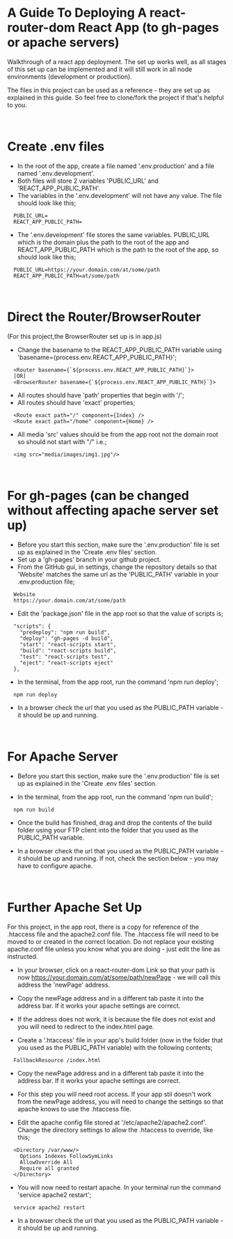 # A Guide To Deploying A react-router-dom React App (to gh-pages or apache servers)

Walkthrough of a react app deployment. The set up works well, as all stages of this set up can be implemented and it will still work in all node environments (development or production).

The files in this project can be used as a reference - they are set up as explained in this guide. So feel free to clone/fork the project if that's helpful to you.

<br />

# Create .env files

- In the root of the app, create a file named '.env.production' and a file named '.env.development'.
- Both files will store 2 variables 'PUBLIC_URL' and 'REACT_APP_PUBLIC_PATH'.
- The variables in the '.env.development' will not have any value. The file should look like this;

```
  PUBLIC_URL=
  REACT_APP_PUBLIC_PATH=
```

- The '.env.development' file stores the same variables. PUBLIC_URL which is the domain plus the path to the root of the app and REACT_APP_PUBLIC_PATH which is the path to the root of the app, so should look like this;

```
  PUBLIC_URL=https://your.domain.com/at/some/path
  REACT_APP_PUBLIC_PATH=at/some/path
```

<br />

# Direct the Router/BrowserRouter

(For this project,the BrowserRouter set up is in app.js)

- Change the basename to the REACT_APP_PUBLIC_PATH variable using 'basename={process.env.REACT_APP_PUBLIC_PATH}';

```
  <Router basename={`${process.env.REACT_APP_PUBLIC_PATH}`}>
  [OR]
  <BrowserRouter basename={`${process.env.REACT_APP_PUBLIC_PATH}`}>
```

- All routes should have 'path' properties that begin with '/';
- All routes should have 'exact' properties;

```
  <Route exact path="/" component={Index} />
  <Route exact path="/home" component={Home} />
```

- All media 'src' values should be from the app root not the domain root so should not start with "/" i.e.;

```
  <img src="media/images/img1.jpg"/>
```

<br />

# For gh-pages (can be changed without affecting apache server set up)

- Before you start this section, make sure the '.env.production' file is set up as explained in the 'Create .env files' section.
- Set up a 'gh-pages' branch in your github project.
- From the GitHub gui, in settings, change the repository details so that 'Website' matches the same url as the 'PUBLIC_PATH' variable in your .env.production file;

```
  Website
  https://your.domain.com/at/some/path
```

- Edit the 'package.json' file in the app root so that the value of scripts is;

```
  "scripts": {
    "predeploy": "npm run build",
    "deploy": "gh-pages -d build",
    "start": "react-scripts start",
    "build": "react-scripts build",
    "test": "react-scripts test",
    "eject": "react-scripts eject"
  },
```

- In the terminal, from the app root, run the command 'npm run deploy';

```
  npm run deploy
```

- In a browser check the url that you used as the PUBLIC_PATH variable - it should be up and running.

<br />

# For Apache Server

- Before you start this section, make sure the '.env.production' file is set up as explained in the 'Create .env files' section.

- In the terminal, from the app root, run the command 'npm run build';

```
  npm run build
```

- Once the build has finished, drag and drop the contents of the build folder using your FTP client into the folder that you used as the PUBLIC_PATH variable.

- In a browser check the url that you used as the PUBLIC_PATH variable - it should be up and running. If not, check the section below - you may have to configure apache.

<br />

# Further Apache Set Up

For this project, in the app root, there is a copy for reference of the .htaccess file and the apache2.conf file. The .htaccess file will need to be moved to or created in the correct location. Do not replace your existing apache.conf file unless you know what you are doing - just edit the line as instructed.

- In your browser, click on a react-router-dom Link so that your path is now https://your.domain.com/at/some/path/newPage - we will call this address the 'newPage' address.

- Copy the newPage address and in a different tab paste it into the address bar. If it works your apache settings are correct.

- If the address does not work, it is because the file does not exist and you will need to redirect to the index.html page.

- Create a '.htaccess' file in your app's build folder (now in the folder that you used as the PUBLIC_PATH variable) with the following contents;

```
  FallbackResource /index.html
```

- Copy the newPage address and in a different tab paste it into the address bar. If it works your apache settings are correct.

- For this step you will need root access. If your app stil doesn't work from the newPage address, you will need to change the settings so that apache knows to use the .htaccess file.

- Edit the apache config file stored at '/etc/apache2/apache2.conf'. Change the directory settings to allow the .htaccess to override, like this;

```
  <Directory /var/www/>
    Options Indexes FollowSymLinks
    AllowOverride All
    Require all granted
  </Directory>
```

- You will now need to restart apache. In your terminal run the command 'service apache2 restart';

```
  service apache2 restart
```

- In a browser check the url that you used as the PUBLIC_PATH variable - it should be up and running.
